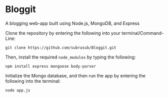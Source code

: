 # Bloggit
A blogging web-app built using Node.js, MongoDB, and Express

Clone the repository by entering the following into your terminal/Command-Line:

```
git clone https://github.com/subrasub/Bloggit.git
```

Then, install the required `node_modules` by typing the following: 
```
npm install express mongoose body-parser
``` 

Initialize the Mongo database, and then run the app by entering the following into the terminal: 
```
node app.js
```
